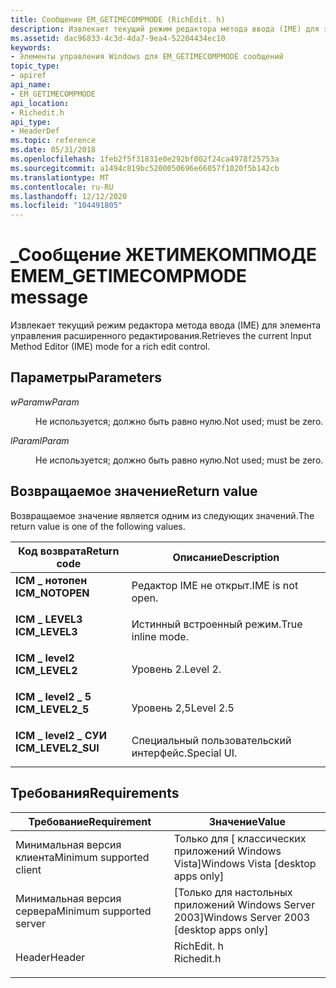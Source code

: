 ```yaml
---
title: Сообщение EM_GETIMECOMPMODE (RichEdit. h)
description: Извлекает текущий режим редактора метода ввода (IME) для элемента управления расширенного редактирования.
ms.assetid: dac96833-4c3d-4da7-9ea4-52204434ec10
keywords:
- Элементы управления Windows для EM_GETIMECOMPMODE сообщений
topic_type:
- apiref
api_name:
- EM_GETIMECOMPMODE
api_location:
- Richedit.h
api_type:
- HeaderDef
ms.topic: reference
ms.date: 05/31/2018
ms.openlocfilehash: 1feb2f5f31831e0e292bf002f24ca4978f25753a
ms.sourcegitcommit: a1494c819bc5200050696e66057f1020f5b142cb
ms.translationtype: MT
ms.contentlocale: ru-RU
ms.lasthandoff: 12/12/2020
ms.locfileid: "104491805"
---
```

# <a name="em_getimecompmode-message"></a><span data-ttu-id="8daba-104">\_Сообщение ЖЕТИМЕКОМПМОДЕ EM</span><span class="sxs-lookup"><span data-stu-id="8daba-104">EM\_GETIMECOMPMODE message</span></span>

<span data-ttu-id="8daba-105">Извлекает текущий режим редактора метода ввода (IME) для элемента управления расширенного редактирования.</span><span class="sxs-lookup"><span data-stu-id="8daba-105">Retrieves the current Input Method Editor (IME) mode for a rich edit control.</span></span>

## <a name="parameters"></a><span data-ttu-id="8daba-106">Параметры</span><span class="sxs-lookup"><span data-stu-id="8daba-106">Parameters</span></span>

<dl> <dt>

<span data-ttu-id="8daba-107">*wParam*</span><span class="sxs-lookup"><span data-stu-id="8daba-107">*wParam*</span></span> 
</dt> <dd>

<span data-ttu-id="8daba-108">Не используется; должно быть равно нулю.</span><span class="sxs-lookup"><span data-stu-id="8daba-108">Not used; must be zero.</span></span>

</dd> <dt>

<span data-ttu-id="8daba-109">*lParam*</span><span class="sxs-lookup"><span data-stu-id="8daba-109">*lParam*</span></span> 
</dt> <dd>

<span data-ttu-id="8daba-110">Не используется; должно быть равно нулю.</span><span class="sxs-lookup"><span data-stu-id="8daba-110">Not used; must be zero.</span></span>

</dd> </dl>

## <a name="return-value"></a><span data-ttu-id="8daba-111">Возвращаемое значение</span><span class="sxs-lookup"><span data-stu-id="8daba-111">Return value</span></span>

<span data-ttu-id="8daba-112">Возвращаемое значение является одним из следующих значений.</span><span class="sxs-lookup"><span data-stu-id="8daba-112">The return value is one of the following values.</span></span>



| <span data-ttu-id="8daba-113">Код возврата</span><span class="sxs-lookup"><span data-stu-id="8daba-113">Return code</span></span>                                                                                     | <span data-ttu-id="8daba-114">Описание</span><span class="sxs-lookup"><span data-stu-id="8daba-114">Description</span></span>                  |
|-------------------------------------------------------------------------------------------------|------------------------------|
| <dl> <span data-ttu-id="8daba-115"><dt>**ICM \_ нотопен**</dt></span><span class="sxs-lookup"><span data-stu-id="8daba-115"><dt>**ICM\_NOTOPEN**</dt></span></span> </dl>     | <span data-ttu-id="8daba-116">Редактор IME не открыт.</span><span class="sxs-lookup"><span data-stu-id="8daba-116">IME is not open.</span></span><br/>  |
| <dl> <span data-ttu-id="8daba-117"><dt>**ICM \_ LEVEL3**</dt></span><span class="sxs-lookup"><span data-stu-id="8daba-117"><dt>**ICM\_LEVEL3**</dt></span></span> </dl>      | <span data-ttu-id="8daba-118">Истинный встроенный режим.</span><span class="sxs-lookup"><span data-stu-id="8daba-118">True inline mode.</span></span><br/> |
| <dl> <span data-ttu-id="8daba-119"><dt>**ICM \_ level2**</dt></span><span class="sxs-lookup"><span data-stu-id="8daba-119"><dt>**ICM\_LEVEL2**</dt></span></span> </dl>      | <span data-ttu-id="8daba-120">Уровень 2.</span><span class="sxs-lookup"><span data-stu-id="8daba-120">Level 2.</span></span><br/>          |
| <dl> <span data-ttu-id="8daba-121"><dt>**ICM \_ level2 \_ 5**</dt></span><span class="sxs-lookup"><span data-stu-id="8daba-121"><dt>**ICM\_LEVEL2\_5**</dt></span></span> </dl>   | <span data-ttu-id="8daba-122">Уровень 2,5</span><span class="sxs-lookup"><span data-stu-id="8daba-122">Level 2.5</span></span><br/>         |
| <dl> <span data-ttu-id="8daba-123"><dt>**ICM \_ level2 \_ СУИ**</dt></span><span class="sxs-lookup"><span data-stu-id="8daba-123"><dt>**ICM\_LEVEL2\_SUI**</dt></span></span> </dl> | <span data-ttu-id="8daba-124">Специальный пользовательский интерфейс.</span><span class="sxs-lookup"><span data-stu-id="8daba-124">Special UI.</span></span><br/>       |



 

## <a name="requirements"></a><span data-ttu-id="8daba-125">Требования</span><span class="sxs-lookup"><span data-stu-id="8daba-125">Requirements</span></span>



| <span data-ttu-id="8daba-126">Требование</span><span class="sxs-lookup"><span data-stu-id="8daba-126">Requirement</span></span> | <span data-ttu-id="8daba-127">Значение</span><span class="sxs-lookup"><span data-stu-id="8daba-127">Value</span></span> |
|-------------------------------------|---------------------------------------------------------------------------------------|
| <span data-ttu-id="8daba-128">Минимальная версия клиента</span><span class="sxs-lookup"><span data-stu-id="8daba-128">Minimum supported client</span></span><br/> | <span data-ttu-id="8daba-129">Только для \[ классических приложений Windows Vista\]</span><span class="sxs-lookup"><span data-stu-id="8daba-129">Windows Vista \[desktop apps only\]</span></span><br/>                                        |
| <span data-ttu-id="8daba-130">Минимальная версия сервера</span><span class="sxs-lookup"><span data-stu-id="8daba-130">Minimum supported server</span></span><br/> | <span data-ttu-id="8daba-131">\[Только для настольных приложений Windows Server 2003\]</span><span class="sxs-lookup"><span data-stu-id="8daba-131">Windows Server 2003 \[desktop apps only\]</span></span><br/>                                  |
| <span data-ttu-id="8daba-132">Header</span><span class="sxs-lookup"><span data-stu-id="8daba-132">Header</span></span><br/>                   | <dl> <span data-ttu-id="8daba-133"><dt>RichEdit. h</dt></span><span class="sxs-lookup"><span data-stu-id="8daba-133"><dt>Richedit.h</dt></span></span> </dl> |



 

 





